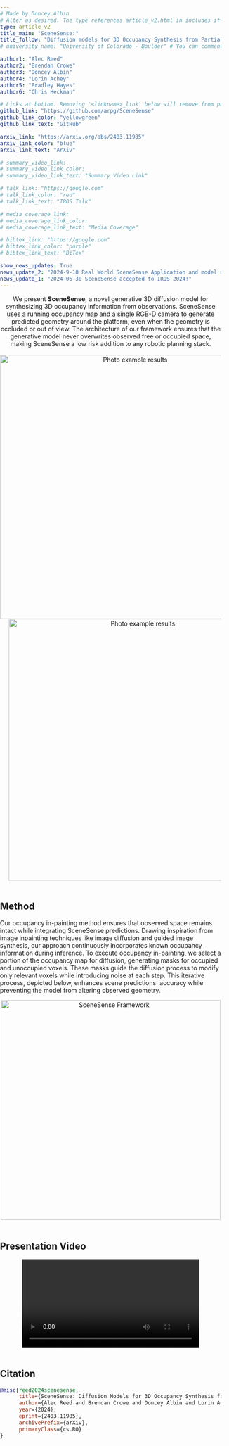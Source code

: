 ```yaml
---
# Made by Doncey Albin
# Alter as desired. The type references article_v2.html in includes if there are things you want to change.
type: article_v2
title_main: "SceneSense:"
title_follow: "Diffusion models for 3D Occupancy Synthesis from Partial Observation"
# university_name: "University of Colorado - Boulder" # You can comment this out if you dont like it.

author1: "Alec Reed"
author2: "Brendan Crowe"
author3: "Doncey Albin"
author4: "Lorin Achey"
author5: "Bradley Hayes"
author6: "Chris Heckman"

# Links at bottom. Removing '<linkname>_link' below will remove from page.
github_link: "https://github.com/arpg/SceneSense"
github_link_color: "yellowgreen"
github_link_text: "GitHub"

arxiv_link: "https://arxiv.org/abs/2403.11985"
arxiv_link_color: "blue"
arxiv_link_text: "ArXiv"

# summary_video_link:
# summary_video_link_color:
# summary_video_link_text: "Summary Video Link"

# talk_link: "https://google.com"
# talk_link_color: "red"
# talk_link_text: "IROS Talk"

# media_coverage_link:
# media_coverage_link_color:
# media_coverage_link_text: "Media Coverage"

# bibtex_link: "https://google.com"
# bibtex_link_color: "purple"
# bibtex_link_text: "BiTex"

show_news_updates: True
news_update_2: "2024-9-18 Real World SceneSense Application and model updates on ARXIV: https://arxiv.org/abs/2409.10681"
news_update_1: "2024-06-30 SceneSense accepted to IROS 2024!"
---
```


<!-- CSS for the cube (voxel) container below -->
<style>
    body {
        margin: 0;
        padding: 0;
        position: relative;
        overflow: auto;
    }
    #cube-container {
        position: fixed;
        top: 0;
        left: 0;
        width: 100%;
        height: 100%;
        z-index: -1;
        perspective: 1000px;
        pointer-events: none; /* Ensure the container doesn't block interaction */
    }
    .cube {
        position: absolute;
        transform-style: preserve-3d;
    }
    .cube-face {
        position: absolute;
        width: 100%;
        height: 100%;
        opacity: 0.8;
        border: 1px solid black; /* Add black border to each face */
    }
</style>

<!-- This is the js script that generates random 3D cubes (voxels) in the background -->
<script>
    // Gen a rand int bw min and max (inclusive)
    function getRandomInt(min, max) {
        return Math.floor(Math.random() * (max - min + 1)) + min;
    }

    // Gen rand color
    function getRandomColor() {
        var colors = ['#FF0000', '#00FF00', '#FFFFFF']; // Red, Green, White, for different occupancies
        return colors[Math.floor(Math.random() * colors.length)];
    }

    // Draw cube at a random position on the sides of the page
    function drawRandomCube() {
        var cube = document.createElement('div');
        cube.classList.add('cube');
        var cubeSize = 20 + 30 * Math.random(); // Random size between 20 and 50px

        // Set cube size and random rotation
        cube.style.width = cubeSize + 'px';
        cube.style.height = cubeSize + 'px';
        cube.style.transform = 'rotateX(' + getRandomInt(-180, 180) + 'deg) rotateY(' + getRandomInt(-180, 180) + 'deg)';

        var cubeColor = getRandomColor();

        // Create cube faces
        var faces = ['front', 'back', 'left', 'right', 'top', 'bottom'];
        faces.forEach(function (face) {
            var faceElement = document.createElement('div');
            faceElement.classList.add('cube-face');
            faceElement.style.backgroundColor = cubeColor;

            switch (face) {
                case 'front':
                    faceElement.style.transform = 'translateZ(' + (cubeSize / 2) + 'px)';
                    break;
                case 'back':
                    faceElement.style.transform = 'rotateY(180deg) translateZ(' + (cubeSize / 2) + 'px)';
                    break;
                case 'left':
                    faceElement.style.transform = 'rotateY(-90deg) translateZ(' + (cubeSize / 2) + 'px)';
                    break;
                case 'right':
                    faceElement.style.transform = 'rotateY(90deg) translateZ(' + (cubeSize / 2) + 'px)';
                    break;
                case 'top':
                    faceElement.style.transform = 'rotateX(90deg) translateZ(' + (cubeSize / 2) + 'px)';
                    break;
                case 'bottom':
                    faceElement.style.transform = 'rotateX(-90deg) translateZ(' + (cubeSize / 2) + 'px)';
                    break;
            }

            cube.appendChild(faceElement);
        });

        // Randomly place the cube on the sides of the window borders
        var side = Math.random() < 0.5 ? 'left' : 'right';
        var x = side === 'left' ? getRandomInt(0, 0.1 * window.innerWidth - cubeSize) : getRandomInt(0.9 * window.innerWidth, window.innerWidth - cubeSize);
        var y = getRandomInt(0, window.innerHeight - cubeSize);

        cube.style.left = x + 'px';
        cube.style.top = y + 'px';

        document.getElementById('cube-container').appendChild(cube);
    }

    // Create cube container
    var cubeContainer = document.createElement('div');
    cubeContainer.id = 'cube-container';
    document.body.appendChild(cubeContainer);

    // Using the function above, draw 10 random 3D cubes on the page
    for (var i = 0; i < 10; i++) {
        drawRandomCube();
    }
</script>

<div style="text-align: center;">
    We present <b>SceneSense</b>, a novel generative 3D diffusion model for synthesizing 3D occupancy information from observations. SceneSense uses a running occupancy map and a single RGB-D camera to generate predicted geometry around the platform, even when the geometry is occluded or out of view. The architecture of our framework ensures that the generative model never overwrites observed free or occupied space, making SceneSense a low risk addition to any robotic planning stack.
</div>

<br>

<div style="overflow: auto; text-align: center;">
    <img src="/img/scenesense/example_results_h1.png" alt="Photo example results" style="display: inline-block; margin-right: 20px;" height="600">
    <img src="/img/scenesense/example_results_h2.png" alt="Photo example results" style="display: inline-block; margin-left: 20px;" height="595">
</div>

<br>

## Method

Our occupancy in-painting method ensures that observed space remains intact while integrating SceneSense predictions. Drawing inspiration from image inpainting techniques like image diffusion and guided image synthesis, our approach continuously incorporates known occupancy information during inference. To execute occupancy in-painting, we select a portion of the occupancy map for diffusion, generating masks for occupied and unoccupied voxels. These masks guide the diffusion process to modify only relevant voxels while introducing noise at each step. This iterative process, depicted below, enhances scene predictions' accuracy while preventing the model from altering observed geometry.

<div style="overflow: auto; text-align: center;">
    <img src="/img/scenesense/framework.png" alt="SceneSense Framework" style="margin-right: auto; margin-left: auto;" height="500">
</div>

<br>

## Presentation Video

<div style="text-align:center;">
  <video width="80%" controls>
    <source src="/video/scenesense/iros_video.mp4" type="video/mp4">
    Your browser does not support the video tag.
  </video>
</div>

<br>

## Citation

```bib
@misc{reed2024scenesense,
      title={SceneSense: Diffusion Models for 3D Occupancy Synthesis from Partial Observation}, 
      author={Alec Reed and Brendan Crowe and Doncey Albin and Lorin Achey and Bradley Hayes and Christoffer Heckman},
      year={2024},
      eprint={2403.11985},
      archivePrefix={arXiv},
      primaryClass={cs.RO}
}
```

<!-- For styling above Bibtex -->
<link rel="stylesheet" href="https://cdnjs.cloudflare.com/ajax/libs/prism/1.19.0/themes/prism-okaidia.min.css"
      integrity="sha512-pGi87NmT0VeSbmZBK40y3wF4H2DlpCYc5lrO/3F/RPhnwn262NReW3jFtG2iZWhbpoWT5MDzBzawpOri+jcUTw==" crossorigin="anonymous" />

<script src="https://cdnjs.cloudflare.com/ajax/libs/prism/1.19.0/prism.min.js"
        integrity="sha512-9ndS8HgVHWQq2A/kpIxygbIZQ7oljc9/AvoEv8SQDy192nAuCGSdk7OdAfCZLDkbRJLZMsrV0NXycMSLLNTWCw==" crossorigin="anonymous">
</script>

<script src="https://cdnjs.cloudflare.com/ajax/libs/prism/1.19.0/plugins/autolinker/prism-autolinker.min.js"
        integrity="sha512-/uypNVmpEQdCQLYz3mq7J2HPBpHkkg23FV4i7/WSUyEuTJrWJ2uZ3gXx1IBPUyB3qbIAY+AODbanXLkIar0NBQ==" crossorigin="anonymous">
</script>

<script src="https://cdn.jsdelivr.net/npm/prismjs-bibtex@2.1.0/prism-bibtex.js"
        integrity="sha256-A5GMUmGHpY8mVpfcaRLQFeHtmdjZLumKBOMpf81FXX0="
        crossorigin="anonymous" referrerpolicy="no-referrer">
</script>

